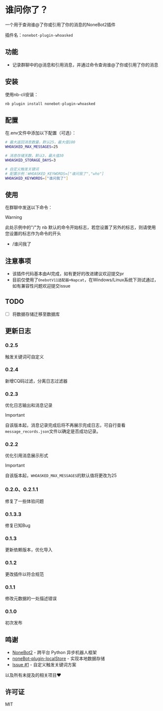 # 谁问你了？

一个用于查询谁@了你或引用了你的消息的NoneBot2插件

插件名：`nonebot-plugin-whoasked`

## 功能

- 记录群聊中的@消息和引用消息，并通过命令查询谁@了你或引用了你的消息

## 安装

使用nb-cli安装：

```bash
nb plugin install nonebot-plugin-whoasked
```

## 配置

在.env文件中添加以下配置（可选）：

```bash
# 最大返回消息数量，默认25，最大值100
WHOASKED_MAX_MESSAGES=25

# 消息存储天数，默认3，最大值30
WHOASKED_STORAGE_DAYS=3

# 自定义触发关键词
# 配置示例：WHOASKED_KEYWORDS=["谁问我了","who"]
WHOASKED_KEYWORDS=["谁问我了"]

```

## 使用

在群聊中发送以下命令：
> [!WARNING]
> 此处示例中的"/"为 nb 默认的命令开始标志，若您设置了另外的标志，则请使用您设置的标志作为命令的开头

- /谁问我了

## 注意事项
- 该插件代码基本由AI完成，如有更好的改进建议欢迎提交pr
- 目前仅使用了`OnebotV11适配器+Napcat`，在Windows/Linux系统下测试通过，如有兼容性问题欢迎提交issue


## TODO
- [ ] 将数据存储迁移至数据库

## 更新日志

### 0.2.5
触发关键词可自定义

### 0.2.4
新增CQ码过滤，分离日志过滤器

### 0.2.3
优化日志输出和消息记录
> [!IMPORTANT]
> 自该版本起，消息记录完成后将不再展示完成日志，可自行查看`message_records.json`文件以确定是否成功记录。

### 0.2.2
优化引用消息展示形式
> [!IMPORTANT]
> 自该版本起，`WHOASKED_MAX_MESSAGES`的默认值将更改为25

### 0.2.0、0.2.1.1
修复了一些体验问题

### 0.1.3.3
修复已知Bug

### 0.1.3
更新依赖版本，优化导入

### 0.1.2
更改插件以符合规范

### 0.1.1
修改元数据的一处描述错误

### 0.1.0
初次发布


## 鸣谢
- [NoneBot2](https://github.com/nonebot/nonebot2) - 跨平台 Python 异步机器人框架
- [noneBot-plugin-localStore](https://github.com/nonebot/plugin-localstore) - 实现本地数据存储 
- [Issue #1](https://github.com/enKl03B/nonebot-plugin-whoasked/issues/1#issuecomment-2955470018) - 自定义触发关键词方案

以及所有未提及的相关项目❤

## 许可证

MIT